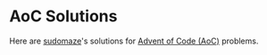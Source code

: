 # AoC Solutions

Here are [sudomaze](https://github.com/sudomaze)'s solutions for [Advent of Code (AoC)](adventofcode.com) problems.
